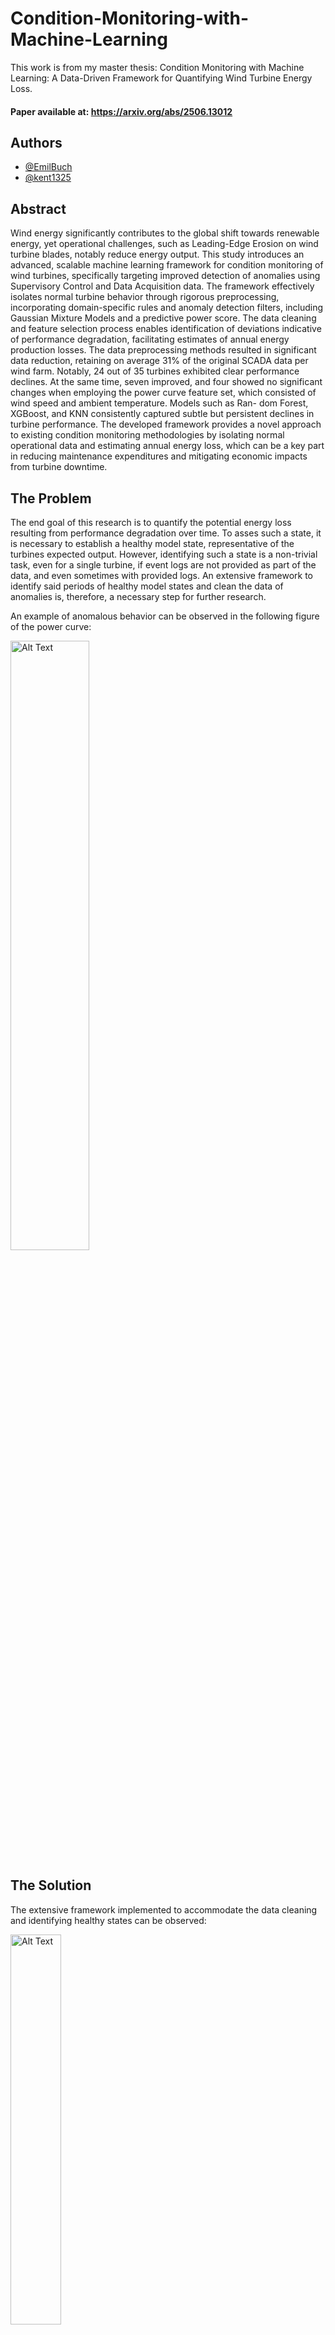 # Condition-Monitoring-with-Machine-Learning
This work is from my master thesis: Condition Monitoring with Machine Learning: A Data-Driven Framework for Quantifying Wind Turbine Energy Loss.

#### Paper available at: https://arxiv.org/abs/2506.13012

## Authors

- [@EmilBuch](https://www.github.com/EmilBuch)
- [@kent1325](https://github.com/kent1325)

## Abstract
Wind energy significantly contributes to the global
shift towards renewable energy, yet operational challenges, such
as Leading-Edge Erosion on wind turbine blades, notably reduce
energy output. This study introduces an advanced, scalable
machine learning framework for condition monitoring of wind
turbines, specifically targeting improved detection of anomalies
using Supervisory Control and Data Acquisition data. The
framework effectively isolates normal turbine behavior through
rigorous preprocessing, incorporating domain-specific rules and
anomaly detection filters, including Gaussian Mixture Models
and a predictive power score. The data cleaning and feature
selection process enables identification of deviations indicative of
performance degradation, facilitating estimates of annual energy
production losses. The data preprocessing methods resulted in
significant data reduction, retaining on average 31% of the
original SCADA data per wind farm. Notably, 24 out of 35
turbines exhibited clear performance declines. At the same
time, seven improved, and four showed no significant changes
when employing the power curve feature set, which consisted
of wind speed and ambient temperature. Models such as Ran-
dom Forest, XGBoost, and KNN consistently captured subtle
but persistent declines in turbine performance. The developed
framework provides a novel approach to existing condition
monitoring methodologies by isolating normal operational data
and estimating annual energy loss, which can be a key part
in reducing maintenance expenditures and mitigating economic
impacts from turbine downtime.


## The Problem
The end goal of this research is to quantify the potential energy loss resulting from performance degradation over time. To asses such a state, it is necessary to establish a healthy model state, representative of the turbines expected output. However, identifying such a state is a non-trivial task, even for a single turbine, if event logs are not provided as part of the data, and even sometimes with provided logs. An extensive framework to identify said periods of healthy model states and clean the data of anomalies is, therefore, a necessary step for further research.

An example of anomalous behavior can be observed in the following figure of the power curve:

<img src="https://github.com/user-attachments/assets/d020115d-30d1-4b4c-9801-eed91c333142" alt="Alt Text" style="width:50%; height:auto;">

## The Solution

The extensive framework implemented to accommodate the data cleaning and identifying healthy states can be observed:

<img src="https://github.com/user-attachments/assets/77e91d91-e595-4559-b885-c20199d709bd" alt="Alt Text" style="width:40%; height:auto;">

The Predictive Power Score (PPS) is implemented to work in a temporal setting and utilized as a direct measure of the predictive quality of the data on the power before and after NB-filters. The PPS gives a direct insight into the effectiveness of the filtering applied to the data and allows for the selection of healthy model states. Such an example can be observed on:

<img src="https://github.com/user-attachments/assets/fb70ffbf-7b5a-4ddf-b0ac-5ad9469a919b" alt="Alt Text" style="width:50%; height:auto;">

where the PPS is not only improved across the operating history of the turbine, but further history can potentially be utilized in the following quantification of energy loss assessment.

Finally, when the desired turbines and periods have been identified, it is possible to measure the deviation from the expected production:

### Experiment 1 Drift Results: WT 4 (with MAPE for the reference year)

| **Δ**  | **Model** | **MAPE r** | **2020** | **2021** | **2022** | **2023** |
|--------|-----------|------------|----------|----------|----------|----------|
| **All** | RF       | 4.9        | 7.2      | 7.1      | 7.8      | 7.7      |
|        | XGBoost  | 4.8        | 5.9      | 6.1      | 6.2      | 4.9      |
|        | KNN      | 5.1        | 2.8      | 2.8      | 3.0      | 1.4      |
|        | MLP      | 7.0        | 2.9      | 2.9      | 3.0      | 1.9      |
| **PC**  | RF       | 6.6        | -0.3     | -0.7     | -0.5     | -1.4     |
|        | XGBoost  | 6.7        | -0.1     | -0.7     | -0.4     | -1.5     |
|        | KNN      | 7.5        | -0.1     | -0.8     | -0.3     | -1.4     |
|        | MLP      | 8.4        | 0.2      | -0.9     | 0.1      | -0.5     |


Overall, the entire framework is a success and makes the selection and quantification of energy production loss trivial.

